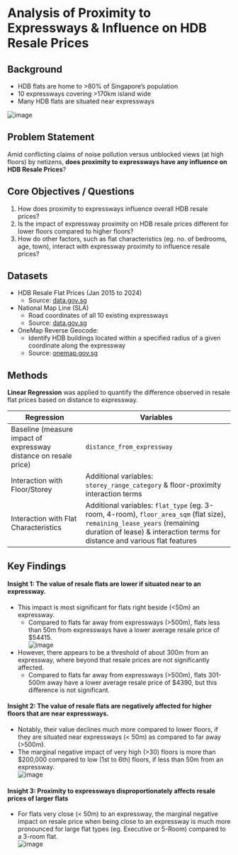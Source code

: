 # Analysis of Proximity to Expressways & Influence on HDB Resale Prices

## Background
- HDB flats are home to >80% of Singapore’s population
- 10 expressways covering >170km island wide
- Many HDB flats are situated near expressways

![image](https://github.com/user-attachments/assets/21d7c2b4-3968-4d12-85bc-9211dbe8b1bb)

## Problem Statement
Amid conflicting claims of noise pollution versus unblocked views (at high floors) by netizens, **does proximity to expressways have any influence on HDB Resale Prices**?

## Core Objectives / Questions
1. How does proximity to expressways influence overall HDB resale prices?
2. Is the impact of expressway proximity on HDB resale prices different for lower floors compared to higher floors?
3. How do other factors, such as flat characteristics (eg. no. of bedrooms, age, town), interact with expressway proximity to influence resale prices?

## Datasets
- HDB Resale Flat Prices (Jan 2015 to 2024)
  - Source: [data.gov.sg](https://data.gov.sg/datasets?query=resale+flat+price&resultId=189&page=1)
- National Map Line (SLA)
  - Road coordinates of all 10 existing expressways
  - Source: [data.gov.sg](https://data.gov.sg/datasets?query=national+map+line&resultId=d_aa9129ea72a19af27998dd4c78b5fd28&page=1)
- OneMap Reverse Geocode: 
  - Identify HDB buildings located within a specified radius of a given coordinate along the expressway
  - Source: [onemap.gov.sg](https://www.onemap.gov.sg/apidocs/apidocs/#reverseGeocode)

## Methods
**Linear Regression** was applied to quantify the difference observed in resale flat prices based on distance to expressway.

| Regression     | Variables       |
|----------------|-----------------|
| Baseline (measure impact of expressway distance on resale price)  | `distance_from_expressway` |
| Interaction with Floor/Storey | Additional variables: `storey_range_category` & floor-proximity interaction terms |
| Interaction with Flat Characteristics | Additional variables: `flat_type` (eg. 3-room, 4-room), `floor_area_sqm` (flat size), `remaining_lease_years` (remaining duration of lease) & interaction terms for distance and various flat features |


## Key Findings
#### Insight 1: The value of resale flats are **lower if situated near to an expressway**.
  - This impact is most significant for flats right beside (<50m) an expressway.
    - Compared to flats far away from expressways (>500m), flats less than 50m from expressways have a lower average resale price of $54415.</br>
![image](https://github.com/user-attachments/assets/2961fd48-2d89-4c08-b25b-622cd6b62f56)
  - However, there appears to be a threshold of about 300m from an expressway, where beyond that resale prices are not significantly affected.
    - Compared to flats far away from expressways (>500m), flats 301-500m away have a lower average resale price of $4390, but this difference is not significant.

#### Insight 2: The value of resale flats are **negatively affected for higher floors that are near expressways**.
  - Notably, their value declines much more compared to lower floors, if they are situated near expressways (< 50m) as compared to far away (>500m).
  - The marginal negative impact of very high (>30) floors is more than $200,000 compared to low (1st to 6th) floors, if less than 50m from an expressway.</br>
![image](https://github.com/user-attachments/assets/9f4506be-45bf-4b3b-9b58-f5d4e93ac184)

#### Insight 3: Proximity to expressways disproportionately affects resale prices of larger flats
- For flats very close (< 50m) to an expressway, the marginal negative impact on resale price when being close to an expressway is much more pronounced for large flat types (eg. Executive or 5-Room) compared to a 3-room flat.</br>
![image](https://github.com/user-attachments/assets/b1b7f612-1479-4cff-9abe-819d9266d6b4)
